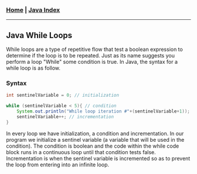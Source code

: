 <!---
layout: page
title: "While Loops"
permalink: https://Carreiroa.github.io/WhileLoops/
--->
### [Home](/index) | [Java Index](/JavaIndex)

---

## Java While Loops

While loops are a type of repetitive flow that test a boolean expression to determine if the loop is to be repeated. Just as its name suggests you perform a loop "While" some condition is true. In Java, the syntax for a while loop is as follow.
&NewLine;
&NewLine;
### Syntax
```java
int sentinelVariable = 0; // initialization

while (sentinelVariable < 5){ // condition
	System.out.println("While loop iteration #"+(sentinelVariable+1));
	sentinelVariable++; // incrementation
}
```

In every loop we have initialization, a condition and incrementation. In our program we initialize a sentinel variable (a variable that will be used in the condition). The condition is boolean and the code within the while code block runs in a continuous loop until that condition tests false. Incrementation is when the sentinel variable is incremented so as to prevent the loop from entering into an infinite loop. 

